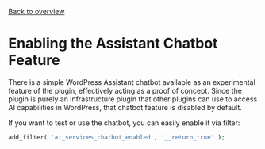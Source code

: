 [Back to overview](./README.md)

# Enabling the Assistant Chatbot Feature

There is a simple WordPress Assistant chatbot available as an experimental feature of the plugin, effectively acting as a proof of concept. Since the plugin is purely an infrastructure plugin that other plugins can use to access AI capabilities in WordPress, that chatbot feature is disabled by default.

If you want to test or use the chatbot, you can easily enable it via filter:

```php
add_filter( 'ai_services_chatbot_enabled', '__return_true' );
```
